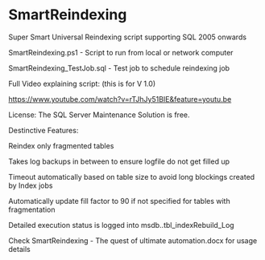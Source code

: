 # SmartReindexing
Super Smart Universal Reindexing script supporting SQL 2005 onwards

SmartReindexing.ps1 - Script to run from local or network computer

SmartReindexing_TestJob.sql - Test job to schedule reindexing job

Full Video explaining script: (this is for V 1.0)

https://www.youtube.com/watch?v=rTJhJy51BIE&feature=youtu.be

License: The SQL Server Maintenance Solution is free.


Destinctive Features:

Reindex only fragmented tables

Takes log backups in between to ensure logfile do not get filled up

Timeout automatically based on table size to avoid long blockings created by Index jobs

Automatically update fill factor to 90 if not specified for tables with fragmentation

Detailed execution status is logged into msdb..tbl_indexRebuild_Log 

Check SmartReindexing - The quest of ultimate automation.docx for usage details

